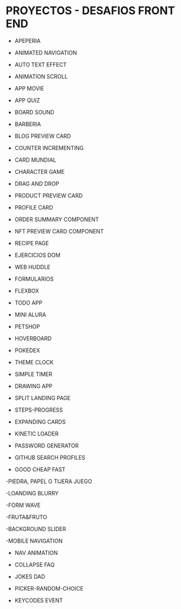 # PROYECTOS - DESAFIOS FRONT END 

- APEPERIA

- ANIMATED NAVIGATION

- AUTO TEXT EFFECT

- ANIMATION SCROLL

- APP MOVIE

- APP QUIZ

- BOARD SOUND

- BARBERIA

- BLOG PREVIEW CARD

- COUNTER INCREMENTING

- CARD MUNDIAL

- CHARACTER GAME

- DRAG AND DROP

- PRODUCT PREVIEW CARD

- PROFILE CARD

- ORDER SUMMARY COMPONENT

- NFT PREVIEW CARD COMPONENT

- RECIPE PAGE

- EJERCICIOS DOM

- WEB HUDDLE

- FORMULARIOS

- FLEXBOX

- TODO APP

- MINI ALURA

- PETSHOP

- HOVERBOARD

- POKEDEX

- THEME CLOCK

- SIMPLE TIMER

- DRAWING APP

- SPLIT LANDING PAGE

- STEPS-PROGRESS

- EXPANDING CARDS

- KINETIC LOADER

- PASSWORD GENERATOR

- GITHUB SEARCH PROFILES

- GOOD CHEAP FAST

-PIEDRA, PAPEL O TIJERA JUEGO

-LOANDING BLURRY

-FORM WAVE

-FRUTA&FRUTO

-BACKGROUND SLIDER

-MOBILE NAVIGATION

- NAV ANIMATION

- COLLAPSE FAQ

- JOKES DAD

- PICKER-RANDOM-CHOICE

- KEYCODES EVENT

